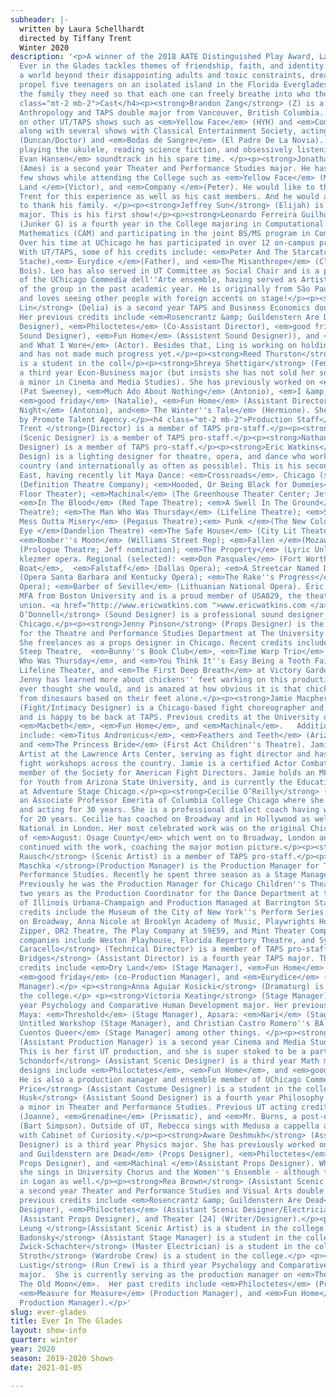 ```yaml
---
subheader: |-
  written by Laura Schellhardt
  directed by Tiffany Trent
  Winter 2020
description: '<p>A winner of the 2018 AATE Distinguished Play Award, Laura Schellhardt’s
  Ever in the Glades tackles themes of friendship, faith, and identity. Aiming for
  a world beyond their disappointing adults and toxic constraints, dreams and hopes
  propel five teenagers on an isolated island in the Florida Everglades to become
  the family they need so that each one can freely breathe into who they are.</p><h4
  class="mt-2 mb-2">Cast</h4><p><strong>Brandon Zang</strong> (Z) is a second year
  Anthropology and TAPS double major from Vancouver, British Columbia. He has worked
  on other UT/TAPS shows such as <em>Yellow Face</em> (HYH) and <em>Company</em> (Clarinetist),
  along with several shows with Classical Entertainment Society, acting in <em>Macbeth</em>
  (Duncan/Doctor) and <em>Bodas de Sangre</em> (El Padre De La Novia). Brandon enjoys
  playing the ukulele, reading science fiction, and obsessively listening to the <em>Dear
  Evan Hansen</em> soundtrack in his spare time. </p><p><strong>Jonathan White</strong>
  (Ames) is a second year Theater and Performance Studies major. He has been in a
  few shows while attending the College such as <em>Yellow Face</em> (Marcus), <em>Dry
  Land </em>(Victor), and <em>Company </em>(Peter). He would like to thank Tiffany
  Trent for this experience as well as his cast members. And he would always like
  to thank his family. </p><p><strong>Jeffrey Sun</strong> (Elijah) is a first year Math
  major. This is his first show!</p><p><strong>Leonardo Ferreira Guilhoto</strong>
  (Junker G) is a fourth year in the College majoring in Computational and Applied
  Mathematics (CAM) and participating in the joint BS/MS program in Computer Science.
  Over his time at UChicago he has participated in over 12 on-campus productions.
  With UT/TAPS, some of his credits include: <em>Peter And The Starcatcher</em> (Black
  Stache),<em> Eurydice </em>(Father), and <em>The Misanthrope</em> (Clitandre/Du
  Bois). Leo has also served in UT Committee as Social Chair and is a proud member
  of the UChicago Commedia dell''Arte ensemble, having served as Artistic Director
  of the group in the past academic year. He is originally from São Paulo, Brazil,
  and loves seeing other people with foreign accents on stage!</p><p><strong>Ling
  Lin</strong> (Delia) is a second year TAPS and Business Economics double major.
  Her previous credits include <em>Rosencrantz &amp; Guildenstern Are Dead</em> (Sound
  Designer), <em>Philoctetes</em> (Co-Assistant Director), <em>good friday</em> (Assistent
  Sound Designer), <em>Fun Home</em> (Assistent Sound Designer)), and <em>Love, Loss,
  and What I Wore</em> (Actor). Besides that, Ling is working on holding her laugh,
  and has not made much progress yet.</p><p><strong>Reed Thurston</strong> (Male Adults)
  is a student in the coll</p><p><strong>Shreya Shettigar</strong> (Female Adults) is
  a third year Econ-Business major (but insists she has not sold her soul thanks to
  a minor in Cinema and Media Studies). She has previously worked on <em>The Rope</em>
  (Pat Sweeney), <em>Much Ado About Nothing</em> (Antonio), <em>I &amp; You</em> (Caroline),
  <em>good friday</em> (Natalie), <em>Fun Home</em> (Assistant Director), <em>Twelfth
  Night</em> (Antonio), and<em> The Winter''s Tale</em> (Hermione). She is represented
  by Promote Talent Agency.</p><h4 class="mt-2 mb-2">Production Staff</h4><p><strong>Tiffany
  Trent </strong>(Director) is a member of TAPS pro-staff.</p><p><strong>Kurt Boetcher</strong>
  (Scenic Designer) is a member of TAPS pro-staff.</p><p><strong>Nathan Rohrer </strong>(Costume
  Designer) is a member of TAPS pro-staff.</p><p><strong>Eric Watkins</strong> (Lighting
  Design) is a lighting designer for theatre, opera, and dance who works across the
  country (and internationally as often as possible). This is his second show in Theater
  East, having recently lit Maya Dance: <em>Crossroads</em>. Chicago (selected): <em>EthiopianAmerica</em>
  (Definition Theatre Company); <em>Hooded, Or Being Black for Dummies</em> (First
  Floor Theater); <em>Machinal</em> (The Greenhouse Theater Center; Jeff nomination);
  <em>In The Blood</em> (Red Tape Theatre); <em>A Swell In The Ground</em> (The Gift
  Theatre); <em>The Man Who Was Thursday</em> (Lifeline Theatre); <em>Shakin'' the
  Mess Outta Misery</em> (Pegasus Theatre);<em> Punk </em>(The New Colony); <em>Fish
  Eye </em>(Dandelion Theatre) <em>The Safe House</em> (City Lit Theater Company);
  <em>Bomber''s Moon</em> (Williams Street Rep); <em>Fallen </em>(Mozawa); <em>Porcelain</em>
  (Prologue Theatre; Jeff nomination); <em>The Property</em> (Lyric Unlimited) a commissioned
  klezmer opera. Regional (selected): <em>Don Pasquale</em> (Fort Worth Opera); <em>Show
  Boat</em>,  <em>Falstaff</em> (Dallas Opera); <em>A Streetcar Named Desire</em>
  (Opera Santa Barbara and Kentucky Opera); <em>The Rake''s Progress</em> (Merola
  Opera); <em>Barber of Seville</em> (Lithuanian National Opera). Eric received his
  MFA from Boston University and is a proud member of USA829, the theatrical design
  union. <a href="http://www.ericwatkins.com ">www.ericwatkins.com </a></p><p><strong>Kevin
  O’Donnell</strong> (Sound Designer) is a professional sound designer working in
  Chicago.</p><p><strong>Jenny Pinson</strong> (Props Designer) is the Props Manager
  for the Theatre and Performance Studies Department at The University of Chicago.
  She freelances as a props designer in Chicago. Recent credits include <em>Pomona</em> at
  Steep Theatre,  <em>Bunny''s Book Club</em>, <em>Time Warp Trio</em>, <em>The Man
  Who Was Thursday</em>, and <em>You Think It''s Easy Being a Tooth Fairy</em> at
  Lifeline Theater, and <em>The First Deep Breath</em> at Victory Gardens Theatre.
  Jenny has learned more about chickens'' feet working on this production than she
  ever thought she would, and is amazed at how obvious it is that chickens are descended
  from dinosaurs based on their feet alone.</p><p><strong>Jamie Macpherson</strong>
  (Fight/Intimacy Designer) is a Chicago-based fight choreographer and instructor,
  and is happy to be back at TAPS. Previous credits at the University of Chicago:
  <em>Macbeth</em>, <em>Fun Home</em>, and <em>Machinal</em>.   Additional credits
  include: <em>Titus Andronicus</em>, <em>Feathers and Teeth</em> (Arizona State University),
  and <em>The Princess Bride</em> (First Act Children''s Theatre). Jamie was an Invited
  Artist at the Lawrence Arts Center, serving as fight director and has led various
  fight workshops across the country. Jamie is a certified Actor Combatant, and a
  member of the Society for American Fight Directors. Jamie holds an MFA in Theatre
  for Youth from Arizona State University, and is currently the Education Manager
  at Adventure Stage Chicago.</p><p><strong>Cecilie O’Reilly</strong> (Voice Coach) is
  an Associate Professor Emerita of Columbia College Chicago where she taught voice
  and acting for 30 years. She is a professional dialect coach having worked at Steppenwolf
  for 20 years. Cecilie has coached on Broadway and in Hollywood as well as at The
  National in London. Her most celebrated work was on the original Chicago production
  of <em>August: Osage County</em> which went on to Broadway, London and Sydney. She
  continued with the work, coaching the major motion picture.</p><p><strong>Samantha
  Rausch</strong> (Scenic Artist) is a member of TAPS pro-staff.</p><p><strong>Brian
  Maschka </strong>(Production Manager) is the Production Manager for Theater and
  Performance Studies. Recently he spent three season as a Stage Manager at Steppenwolf.
  Previously he was the Production Manager for Chicago Children''s Theatre. He spent
  two years as the Production Coordinator for the Dance Department at the University
  of Illinois Urbana-Champaign and Production Managed at Barrington Stage. New York
  credits include the Museum of the City of New York''s Perform Series, <em>Frost/Nixon</em>
  on Broadway, Anna Nicole at Brooklyn Academy of Music, Playwrights Horizon, The
  Zipper, DR2 Theatre, The Play Company at 59E59, and Mint Theater Company. Regional
  companies include Weston Playhouse, Florida Repertory Theatre, and Syracuse Stage.</p><p><strong>Ben
  Caracello</strong> (Technical Director) is a member of TAPS pro-staff.</p><p><strong>Molly
  Bridges</strong> (Assistant Director) is a fourth year TAPS major. Their previous
  credits include <em>Dry Land</em> (Stage Manager), <em>Fun Home</em> (Small Alison),
  <em>good friday</em> (co-Production Manager), and <em>Eurydice</em> (Assistant Stage
  Manager).</p> <p><strong>Anna Aguiar Kosicki</strong> (Dramaturg) is a student in
  the college.</p> <p><strong>Victoria Keating</strong> (Stage Manager) is a fourth
  year Psychology and Comparative Human Development major. Her previous credits include
  Maya: <em>Threshold</em> (Stage Manager), Apsara: <em>Nari</em> (Stage Manager),
  Untitled Workshop (Stage Manager), and Christian Castro Romero''s BA thesis <em>Los
  Cuentos Queer</em> (Stage Manager) among other things. </p><p><strong>Lauren Melton</strong>
  (Assistant Production Manager) is a second year Cinema and Media Studies major.
  This is her first UT production, and she is super stoked to be a part of it! </p><p><strong>Ethan
  Schondorf</strong> (Assistant Scenic Designer) is a third year Math major. Recent
  designs include <em>Philoctetes</em>, <em>Fun Home</em>, and <em>good friday</em>. 
  He is also a production manager and ensemble member of UChicago Commedia. </p><p><strong>Elizabeth
  Price</strong> (Assistant Costume Designer) is a student in the college.</p><p><strong>Rebecca
  Husk</strong> (Assistant Sound Designer) is a fourth year Philosophy major with
  a minor in Theater and Performance Studies. Previous UT acting credits include <em>Company</em>
  (Joanne), <em>Grenadine</em> (Prismatic), and <em>Mr. Burns, a post-electric play</em>
  (Bart Simpson). Outside of UT, Rebecca sings with Medusa a cappella and apprentices
  with Cabinet of Curiosity.</p><p><strong>Aware Deshmukh</strong> (Assistant Props
  Designer) is a third year Physics major. She has previously worked on <em>Rosencrantz
  and Guildenstern are Dead</em> (Props Designer), <em>Philoctetes</em> (Assistant
  Props Designer), and <em>Machinal </em>(Assistant Props Designer). When not in Logan,
  she sings in University Chorus and the Women''s Ensemble - although those are frequently
  in Logan as well.</p><p><strong>Rea Brown</strong> (Assistant Scenic Artist) is
  a second year Theater and Performance Studies and Visual Arts double major. Her
  previous credits include <em>Rosencrantz &amp; Guildenstern Are Dead</em> (Scenic
  Designer), <em>Philoctetes</em> (Assistant Scenic Designer/Electrician), <em>Grenadine</em>
  (Assistant Props Designer), and Theater [24] (Writer/Designer).</p><p><strong>Melaina
  Leung </strong>(Assistant Scenic Artist) is a student in the college.</p><p><strong>Jonathan
  Badonsky</strong> (Assistant Stage Manager) is a student in the college.</p><p><strong>Isaiah
  Zwick-Schachter</strong> (Master Electrician) is a student in the college.</p> <p><strong>Cecelia
  Stroth</strong> (Wardrobe Crew) is a student in the college.</p> <p><strong>Nicola
  Lustig</strong> (Run Crew) is a third year Psychology and Comparative Human Development
  major.  She is currently serving as the production manager on <em>The Old Man and
  The Old Moon</em>.  Her past credits include <em>Philoctetes</em> (Production Manager),
  <em>Measure for Measure</em> (Production Manager), and <em>Fun Home</em> (Assistant
  Production Manager).</p>'
slug: ever-glades
title: Ever In The Glades
layout: show-info
quarter: winter
year: 2020
season: 2019-2020 Shows
date: 2021-01-05

---
```

